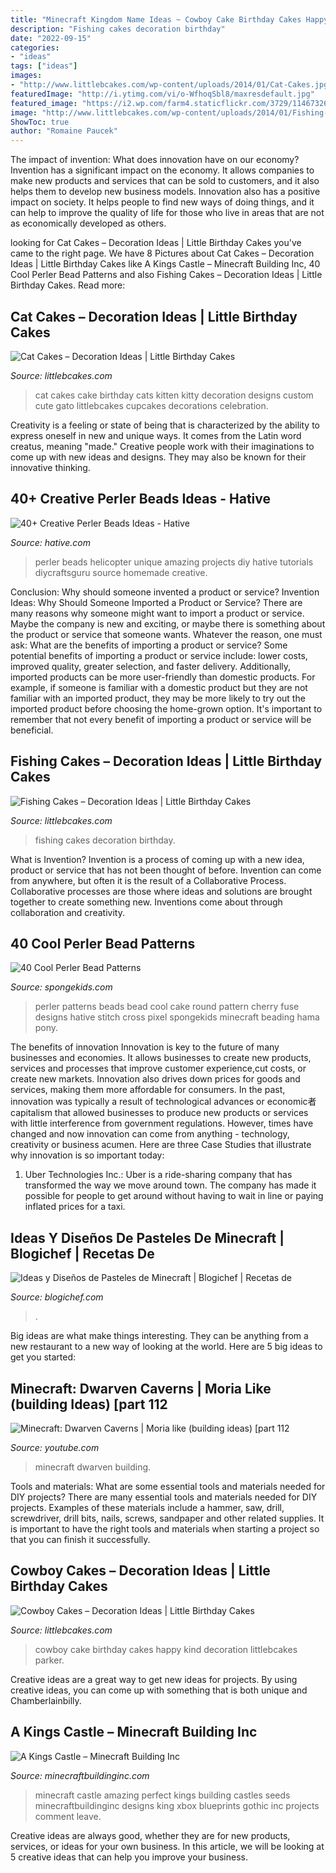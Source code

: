 ```yaml
---
title: "Minecraft Kingdom Name Ideas ~ Cowboy Cake Birthday Cakes Happy Kind Decoration Littlebcakes Parker"
description: "Fishing cakes decoration birthday"
date: "2022-09-15"
categories:
- "ideas"
tags: ["ideas"]
images:
- "http://www.littlebcakes.com/wp-content/uploads/2014/01/Cat-Cakes.jpg"
featuredImage: "http://i.ytimg.com/vi/o-WfhoqSbl8/maxresdefault.jpg"
featured_image: "https://i2.wp.com/farm4.staticflickr.com/3729/11467326814_314e31faf9.jpg?resize=333%2C500"
image: "http://www.littlebcakes.com/wp-content/uploads/2014/01/Fishing-Cakes-768x1024.jpg"
ShowToc: true
author: "Romaine Paucek"
---
```



The impact of invention: What does innovation have on our economy?
Invention has a significant impact on the economy. It allows companies to make new products and services that can be sold to customers, and it also helps them to develop new business models. Innovation also has a positive impact on society. It helps people to find new ways of doing things, and it can help to improve the quality of life for those who live in areas that are not as economically developed as others.

	

		
looking for Cat Cakes – Decoration Ideas | Little Birthday Cakes you've came to the right page. We have 8 Pictures about Cat Cakes – Decoration Ideas | Little Birthday Cakes like A Kings Castle – Minecraft Building Inc, 40 Cool Perler Bead Patterns and also Fishing Cakes – Decoration Ideas | Little Birthday Cakes. Read more:
		
    
## Cat Cakes – Decoration Ideas | Little Birthday Cakes

<img loading=lazy src="http://www.littlebcakes.com/wp-content/uploads/2014/01/Cat-Cakes.jpg" onerror="this.onerror=null;this.src='https://tse3.mm.bing.net/th?id=OIP.W2YtTAyoa8WdHetsdiGXSAHaJ4&amp;pid=15.1';" alt="Cat Cakes – Decoration Ideas | Little Birthday Cakes">

_Source: littlebcakes.com_

>cat cakes cake birthday cats kitten kitty decoration designs custom cute gato littlebcakes cupcakes decorations celebration. 

	

Creativity is a feeling or state of being that is characterized by the ability to express oneself in new and unique ways. It comes from the Latin word creatus, meaning "made." Creative people work with their imaginations to come up with new ideas and designs. They may also be known for their innovative thinking.

    
## 40+ Creative Perler Beads Ideas - Hative

<img loading=lazy src="https://hative.com/wp-content/uploads/2014/04/perler-beads-ideas/35-homemade-helicopter.jpg" onerror="this.onerror=null;this.src='https://tse3.mm.bing.net/th?id=OIP.5iX56gRnguWhwgs0anGFAQHaEp&amp;pid=15.1';" alt="40+ Creative Perler Beads Ideas - Hative">

_Source: hative.com_

>perler beads helicopter unique amazing projects diy hative tutorials diycraftsguru source homemade creative. 

	

Conclusion: Why should someone invented a product or service?
Invention Ideas: Why Should Someone Imported a Product or Service?
There are many reasons why someone might want to import a product or service. Maybe the company is new and exciting, or maybe there is something about the product or service that someone wants. Whatever the reason, one must ask: What are the benefits of importing a product or service? 
Some potential benefits of importing a product or service include: lower costs, improved quality, greater selection, and faster delivery. Additionally, imported products can be more user-friendly than domestic products. For example, if someone is familiar with a domestic product but they are not familiar with an imported product, they may be more likely to try out the imported product before choosing the home-grown option. 
It's important to remember that not every benefit of importing a product or service will be beneficial.

    
## Fishing Cakes – Decoration Ideas | Little Birthday Cakes

<img loading=lazy src="http://www.littlebcakes.com/wp-content/uploads/2014/01/Fishing-Cakes-768x1024.jpg" onerror="this.onerror=null;this.src='https://tse1.mm.bing.net/th?id=OIP.mfP8ZSdI96ASpPJdkgl59QHaJ4&amp;pid=15.1';" alt="Fishing Cakes – Decoration Ideas | Little Birthday Cakes">

_Source: littlebcakes.com_

>fishing cakes decoration birthday. 

	

What is Invention?
Invention is a process of coming up with a new idea, product or service that has not been thought of before. Invention can come from anywhere, but often it is the result of a Collaborative Process. Collaborative processes are those where ideas and solutions are brought together to create something new. Inventions come about through collaboration and creativity.

    
## 40 Cool Perler Bead Patterns

<img loading=lazy src="http://spongekids.com/wp-content/uploads/2014/04/perler-beads-patterns/32-round-cake-and-cherry-cake.png" onerror="this.onerror=null;this.src='https://tse1.mm.bing.net/th?id=OIP.0dRTlTrvqhraluMZmkC9CQHaHa&amp;pid=15.1';" alt="40 Cool Perler Bead Patterns">

_Source: spongekids.com_

>perler patterns beads bead cool cake round pattern cherry fuse designs hative stitch cross pixel spongekids minecraft beading hama pony. 

	

The benefits of innovation
Innovation is key to the future of many businesses and economies. It allows businesses to create new products, services and processes that improve customer experience,cut costs, or create new markets. Innovation also drives down prices for goods and services, making them more affordable for consumers. In the past, innovation was typically a result of technological advances or economic者 capitalism that allowed businesses to produce new products or services with little interference from government regulations. However, times have changed and now innovation can come from anything - technology, creativity or business acumen. Here are three Case Studies that illustrate why innovation is so important today: 
1) Uber Technologies Inc.: Uber is a ride-sharing company that has transformed the way we move around town. The company has made it possible for people to get around without having to wait in line or paying inflated prices for a taxi.

    
## Ideas Y Diseños De Pasteles De Minecraft | Blogichef | Recetas De

<img loading=lazy src="https://i2.wp.com/farm4.staticflickr.com/3729/11467326814_314e31faf9.jpg?resize=333%2C500" onerror="this.onerror=null;this.src='https://tse3.mm.bing.net/th?id=OIP.IOsm3rLtKjWLiD9AlStqfwAAAA&amp;pid=15.1';" alt="Ideas y Diseños de Pasteles de Minecraft | Blogichef | Recetas de">

_Source: blogichef.com_

>. 

	

Big ideas are what make things interesting. They can be anything from a new restaurant to a new way of looking at the world. Here are 5 big ideas to get you started: 

    
## Minecraft: Dwarven Caverns | Moria Like (building Ideas) [part 112

<img loading=lazy src="http://i.ytimg.com/vi/o-WfhoqSbl8/maxresdefault.jpg" onerror="this.onerror=null;this.src='https://tse1.mm.bing.net/th?id=OIP.i5mxrzUoN_uwA6VtNaqpdwHaEK&amp;pid=15.1';" alt="Minecraft: Dwarven Caverns | Moria like (building ideas) [part 112">

_Source: youtube.com_

>minecraft dwarven building. 

	

Tools and materials: What are some essential tools and materials needed for DIY projects?
There are many essential tools and materials needed for DIY projects. Examples of these materials include a hammer, saw, drill, screwdriver, drill bits, nails, screws, sandpaper and other related supplies. It is important to have the right tools and materials when starting a project so that you can finish it successfully.

    
## Cowboy Cakes – Decoration Ideas | Little Birthday Cakes

<img loading=lazy src="http://www.littlebcakes.com/wp-content/uploads/2014/02/Cowboy-Cake.jpg" onerror="this.onerror=null;this.src='https://tse1.mm.bing.net/th?id=OIP.xTADRv11sYCvkGf27jbytAHaJ4&amp;pid=15.1';" alt="Cowboy Cakes – Decoration Ideas | Little Birthday Cakes">

_Source: littlebcakes.com_

>cowboy cake birthday cakes happy kind decoration littlebcakes parker. 

	

Creative ideas are a great way to get new ideas for projects. By using creative ideas, you can come up with something that is both unique and Chamberlainbilly.

    
## A Kings Castle – Minecraft Building Inc

<img loading=lazy src="http://minecraftbuildinginc.com/wp-content/uploads/2013/05/amazing-castle-minecraft-5.jpg" onerror="this.onerror=null;this.src='https://tse3.mm.bing.net/th?id=OIP.Ya8Gy3RK2x6GZNHux_aE8QHaEW&amp;pid=15.1';" alt="A Kings Castle – Minecraft Building Inc">

_Source: minecraftbuildinginc.com_

>minecraft castle amazing perfect kings building castles seeds minecraftbuildinginc designs king xbox blueprints gothic inc projects comment leave. 

	

Creative ideas are always good, whether they are for new products, services, or ideas for your own business. In this article, we will be looking at 5 creative ideas that can help you improve your business.

